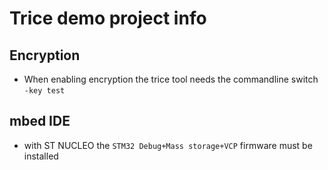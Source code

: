 # Trice demo project info

## Encryption
- When enabling encryption the trice tool needs the commandline switch `-key test`

## mbed IDE
- with ST NUCLEO the `STM32 Debug+Mass storage+VCP` firmware must be installed
